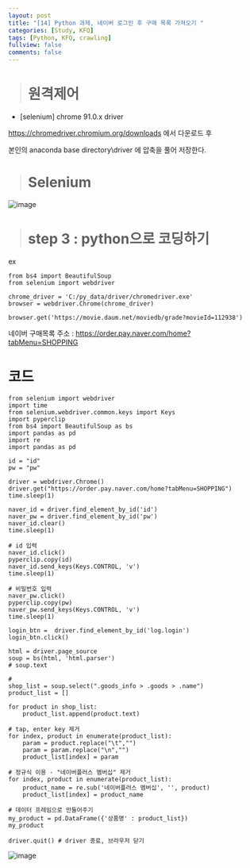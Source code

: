 ```yaml
---
layout: post
title: "[14] Python 과제, 네이버 로그인 후 구매 목록 가져오기 "
categories: [Study, KFQ]
tags: [Python, KFQ, crawling]
fullview: false
comments: false
---
```


> # 원격제어

- [selenium] chrome 91.0.x driver

<https://chromedriver.chromium.org/downloads> 에서 다운로드 후

본인의 anaconda base directory\driver 에 압축을 풀어 저장한다.


> # Selenium

![image](https://user-images.githubusercontent.com/84369912/126756282-92525504-49f8-4be5-bcd4-77200764acac.png)


> # step 3 : python으로 코딩하기

ex
```
from bs4 import BeautifulSoup
from selenium import webdriver

chrome_driver = 'C:/py_data/driver/chromedriver.exe'
browser = webdriver.Chrome(chrome_driver)

browser.get('https://movie.daum.net/moviedb/grade?movieId=112938')
```

네이버 구매목록 주소 : <https://order.pay.naver.com/home?tabMenu=SHOPPING>


# 코드
```
from selenium import webdriver
import time
from selenium.webdriver.common.keys import Keys
import pyperclip
from bs4 import BeautifulSoup as bs
import pandas as pd
import re
import pandas as pd

id = "id"
pw = "pw"

driver = webdriver.Chrome()
driver.get("https://order.pay.naver.com/home?tabMenu=SHOPPING")
time.sleep(1)

naver_id = driver.find_element_by_id('id')
naver_pw = driver.find_element_by_id('pw')
naver_id.clear()
time.sleep(1)

# id 입력
naver_id.click()
pyperclip.copy(id)
naver_id.send_keys(Keys.CONTROL, 'v')
time.sleep(1)

# 비밀번호 입력
naver_pw.click()
pyperclip.copy(pw)
naver_pw.send_keys(Keys.CONTROL, 'v')
time.sleep(1)

login_btn =  driver.find_element_by_id('log.login')
login_btn.click()

html = driver.page_source
soup = bs(html, 'html.parser')
# soup.text

# 
shop_list = soup.select(".goods_info > .goods > .name")
product_list = []

for product in shop_list:
    product_list.append(product.text)

# tap, enter key 제거
for index, product in enumerate(product_list):
    param = product.replace("\t","")
    param = param.replace("\n","")
    product_list[index] = param

# 정규식 이용 - "네이버플러스 멤버십" 제거
for index, product in enumerate(product_list):
    product_name = re.sub('네이버플러스 멤버십', '', product)
    product_list[index] = product_name
    
# 데이터 프레임으로 만들어주기
my_product = pd.DataFrame({'상품명' : product_list})
my_product

driver.quit() # driver 종료, 브라우저 닫기
```

![image](https://user-images.githubusercontent.com/84369912/126756581-de6e557d-250f-4139-a360-fc8286ba78a8.png)
